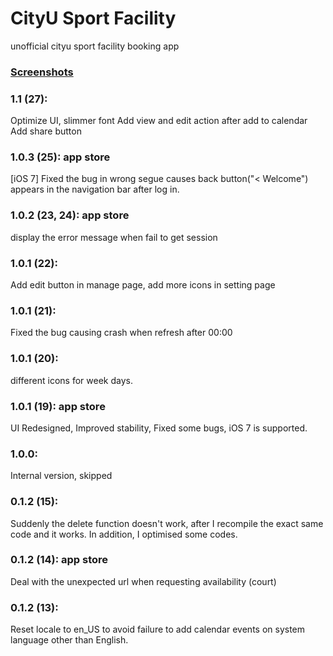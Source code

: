 # CityU Sport Facility
unofficial cityu sport facility booking app

### [Screenshots](https://github.com/Aahung/cityu-sports/tree/master/screenshots)

### 1.1 (27):
Optimize UI, slimmer font
Add view and edit action after add to calendar
Add share button

### 1.0.3 (25): app store
[iOS 7] Fixed the bug in wrong segue causes back button("< Welcome") appears in the navigation bar after log in. 

### 1.0.2 (23, 24): app store
display the error message when fail to get session

### 1.0.1 (22):
Add edit button in manage page,
add more icons in setting page

### 1.0.1 (21): 
Fixed the bug causing crash when refresh after 00:00

### 1.0.1 (20): 
different icons for week days.

### 1.0.1 (19): app store
UI Redesigned,
Improved stability,
Fixed some bugs,
iOS 7 is supported.

### 1.0.0:
Internal version, skipped

### 0.1.2 (15): 
Suddenly the delete function doesn't work, after I recompile the exact same code and it works. 
In addition, I optimised some codes.

### 0.1.2 (14): app store
Deal with the unexpected url when requesting availability (court)

### 0.1.2 (13):
Reset locale to en_US to avoid failure to add calendar events on system language other than English.